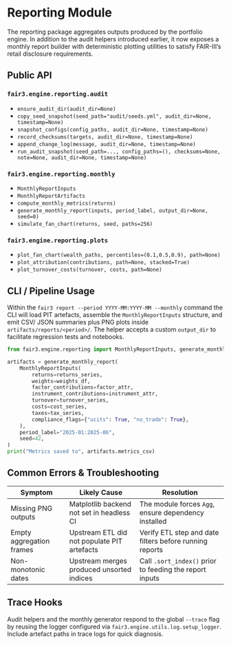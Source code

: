# Reporting Module

The reporting package aggregates outputs produced by the portfolio engine. In
addition to the audit helpers introduced earlier, it now exposes a monthly
report builder with deterministic plotting utilities to satisfy FAIR-III’s
retail disclosure requirements.

## Public API

### `fair3.engine.reporting.audit`
- `ensure_audit_dir(audit_dir=None)`
- `copy_seed_snapshot(seed_path="audit/seeds.yml", audit_dir=None, timestamp=None)`
- `snapshot_configs(config_paths, audit_dir=None, timestamp=None)`
- `record_checksums(targets, audit_dir=None, timestamp=None)`
- `append_change_log(message, audit_dir=None, timestamp=None)`
- `run_audit_snapshot(seed_path=..., config_paths=(), checksums=None, note=None, audit_dir=None, timestamp=None)`

### `fair3.engine.reporting.monthly`
- `MonthlyReportInputs`
- `MonthlyReportArtifacts`
- `compute_monthly_metrics(returns)`
- `generate_monthly_report(inputs, period_label, output_dir=None, seed=0)`
- `simulate_fan_chart(returns, seed, paths=256)`

### `fair3.engine.reporting.plots`
- `plot_fan_chart(wealth_paths, percentiles=(0.1,0.5,0.9), path=None)`
- `plot_attribution(contributions, path=None, stacked=True)`
- `plot_turnover_costs(turnover, costs, path=None)`

## CLI / Pipeline Usage

Within the `fair3 report --period YYYY-MM:YYYY-MM --monthly` command the CLI will
load PIT artefacts, assemble the `MonthlyReportInputs` structure, and emit CSV/
JSON summaries plus PNG plots inside `artifacts/reports/<period>/`. The helper
accepts a custom `output_dir` to facilitate regression tests and notebooks.

```python
from fair3.engine.reporting import MonthlyReportInputs, generate_monthly_report

artifacts = generate_monthly_report(
    MonthlyReportInputs(
        returns=returns_series,
        weights=weights_df,
        factor_contributions=factor_attr,
        instrument_contributions=instrument_attr,
        turnover=turnover_series,
        costs=cost_series,
        taxes=tax_series,
        compliance_flags={"ucits": True, "no_trade": True},
    ),
    period_label="2025-01:2025-06",
    seed=42,
)
print("Metrics saved to", artifacts.metrics_csv)
```

## Common Errors & Troubleshooting

| Symptom | Likely Cause | Resolution |
| --- | --- | --- |
| Missing PNG outputs | Matplotlib backend not set in headless CI | The module forces `Agg`, ensure dependency installed |
| Empty aggregation frames | Upstream ETL did not populate PIT artefacts | Verify ETL step and date filters before running reports |
| Non-monotonic dates | Upstream merges produced unsorted indices | Call `.sort_index()` prior to feeding the report inputs |

## Trace Hooks

Audit helpers and the monthly generator respond to the global `--trace` flag by
reusing the logger configured via `fair3.engine.utils.log.setup_logger`. Include
artefact paths in trace logs for quick diagnosis.
